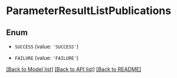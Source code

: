 # ParameterResultListPublications


## Enum

* `SUCCESS` (value: `'SUCCESS'`)

* `FAILURE` (value: `'FAILURE'`)

[[Back to Model list]](../README.md#documentation-for-models) [[Back to API list]](../README.md#documentation-for-api-endpoints) [[Back to README]](../README.md)


